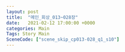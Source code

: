 ```yaml
---
layout: post
title:  "메인_회상_013~028장"
date:   2021-02-12 17:00:00 +0000
categories: Main
Tags: Story Main
SceneCode: ["scene_skip_cp013-028_q1_s10"]
---
```

